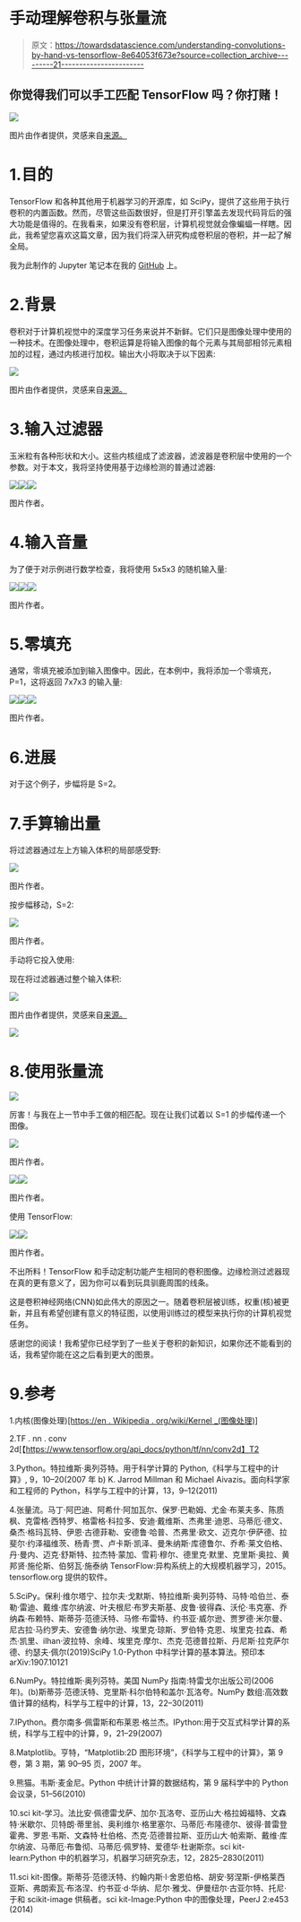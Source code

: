 # 手动理解卷积与张量流

> 原文：<https://towardsdatascience.com/understanding-convolutions-by-hand-vs-tensorflow-8e64053f673e?source=collection_archive---------21----------------------->

## 你觉得我们可以手工匹配 TensorFlow 吗？你打赌！

![](img/0f7c53f812c1c4ab34e88dd17d49784e.png)

图片由作者提供，灵感来自[来源。](https://cs231n.github.io/convolutional-networks/)

# 1.目的

TensorFlow 和各种其他用于机器学习的开源库，如 SciPy，提供了这些用于执行卷积的内置函数。然而，尽管这些函数很好，但是打开引擎盖去发现代码背后的强大功能是值得的。在我看来，如果没有卷积层，计算机视觉就会像蝙蝠一样瞎。因此，我希望您喜欢这篇文章，因为我们将深入研究构成卷积层的卷积，并一起了解全局。

我为此制作的 Jupyter 笔记本在我的 [GitHub](https://github.com/stevensmiley1989/Convolutions_by_hand_vs_TensorFlow) 上。

# 2.背景

卷积对于计算机视觉中的深度学习任务来说并不新鲜。它们只是图像处理中使用的一种技术。在图像处理中，卷积运算是将输入图像的每个元素与其局部相邻元素相加的过程，通过内核进行加权。输出大小将取决于以下因素:

![](img/8dbc52e5f40eedad2f776b35596e885c.png)

图片由作者提供，灵感来自[来源。](https://cs231n.github.io/convolutional-networks/)

# 3.输入过滤器

玉米粒有各种形状和大小。这些内核组成了滤波器，滤波器是卷积层中使用的一个参数。对于本文，我将坚持使用基于边缘检测的普通过滤器:

![](img/e9b68913802e42ff1eb924cd5f5794de.png)![](img/5bab1761dc10c34991406eadbca37fd5.png)![](img/67d7bda494f812e88bdd4841621feb69.png)

图片作者。

# 4.输入音量

为了便于对示例进行数学检查，我将使用 5x5x3 的随机输入量:

![](img/670d9618ed213ebb7955285ba1622378.png)![](img/8c42ba4f48e530a2166f9e211f313b15.png)![](img/cdde00be054a44a3b8a408c4b31a9ba1.png)

图片作者。

# 5.零填充

通常，零填充被添加到输入图像中。因此，在本例中，我将添加一个零填充，P=1，这将返回 7x7x3 的输入量:

![](img/ce965dcc8c2b9e189f9ecfd417b9661b.png)![](img/c899a7f5d587f03e72e0f37d9c41a5ed.png)![](img/c0fe7e15bb371e8e63fc057c3a1b4218.png)

图片作者。

# 6.进展

对于这个例子，步幅将是 S=2。

# 7.手算输出量

将过滤器通过左上方输入体积的局部感受野:

![](img/b9ea3a9257c70a3028d0c5e2daa6e913.png)

图片作者。

按步幅移动，S=2:

![](img/57b5e73fa39c451f8706cbc59d8f1696.png)

图片作者。

手动将它投入使用:

现在将过滤器通过整个输入体积:

![](img/0f7c53f812c1c4ab34e88dd17d49784e.png)

图片由作者提供，灵感来自[来源。](https://cs231n.github.io/convolutional-networks/)

![](img/a291111679d1cd8d087cb750d8cef2ac.png)

# 8.使用张量流

![](img/85ac863f36cfd117f21a7cb7ac550a4b.png)

厉害！与我在上一节中手工做的相匹配。现在让我们试着以 S=1 的步幅传递一个图像。

![](img/cc1c03887aba28f4d578a82c1e7d0085.png)

图片作者。

![](img/cb67842e7b08ba3aeac20c5b3c855a1a.png)![](img/cb6db00c79049e7e7684143a3a80c12e.png)

图片作者。

使用 TensorFlow:

![](img/3dbcbdc740cc6567c7ebd004f5b6755d.png)![](img/bce3feb6d4cbe15291d6983e0c4a801d.png)

图片作者。

不出所料！TensorFlow 和手动定制功能产生相同的卷积图像。边缘检测过滤器现在真的更有意义了，因为你可以看到玩具驯鹿周围的线条。

这是卷积神经网络(CNN)如此伟大的原因之一。随着卷积层被训练，权重(核)被更新，并且有希望创建有意义的特征图，以使用训练过的模型来执行你的计算机视觉任务。

感谢您的阅读！我希望你已经学到了一些关于卷积的新知识，如果你还不能看到的话，我希望你能在这之后看到更大的图景。

# 9.参考

1.内核(图像处理)[[https://en . Wikipedia . org/wiki/Kernel _(图像处理)]](https://en.wikipedia.org/wiki/Kernel_(image_processing)])

2.TF . nn . conv 2d[【https://www.tensorflow.org/api_docs/python/tf/nn/conv2d】T2

3.Python。特拉维斯·奥列芬特。用于科学计算的 Python,《科学与工程中的计算》, 9，10–20(2007 年 b) K. Jarrod Millman 和 Michael Aivazis。面向科学家和工程师的 Python，科学与工程中的计算，13，9–12(2011)

4.张量流。马丁·阿巴迪、阿希什·阿加瓦尔、保罗·巴勒姆、尤金·布莱夫多、陈质枫、克雷格·西特罗、格雷格·科拉多、安迪·戴维斯、杰弗里·迪恩、马蒂厄·德文、桑杰·格玛瓦特、伊恩·古德菲勒、安德鲁·哈普、杰弗里·欧文、迈克尔·伊萨德、拉斐尔·约泽福维茨、杨青·贾、卢卡斯·凯泽、曼朱纳斯·库德鲁尔、乔希·莱文伯格、丹·曼内、迈克·舒斯特、拉杰特·蒙加、雪莉·穆尔、德里克·默里、克里斯·奥拉、黄邦贤·施伦斯、伯努瓦·施泰纳 TensorFlow:异构系统上的大规模机器学习，2015。tensorflow.org 提供的软件。

5.SciPy。保利·维尔塔宁、拉尔夫·戈默斯、特拉维斯·奥列芬特、马特·哈伯兰、泰勒·雷迪、戴维·库尔纳波、叶夫根尼·布罗夫斯基、皮鲁·彼得森、沃伦·韦克塞、乔纳森·布赖特、斯蒂芬·范德沃特、马修·布雷特、约书亚·威尔逊、贾罗德·米尔曼、尼古拉·马约罗夫、安德鲁·纳尔逊、埃里克·琼斯、罗伯特·克恩、埃里克·拉森、希杰·凯里、i̇lhan·波拉特、余峰、埃里克·摩尔、杰克·范德普拉斯、丹尼斯·拉克萨尔德、约瑟夫·佩尔(2019)SciPy 1.0-Python 中科学计算的基本算法。预印本 arXiv:1907.10121

6.NumPy。特拉维斯·奥列芬特。美国 NumPy 指南:特雷戈尔出版公司(2006 年)。(b)斯蒂芬·范德沃特、克里斯·科尔伯特和盖尔·瓦洛夸。NumPy 数组:高效数值计算的结构，科学与工程中的计算，13，22–30(2011)

7.IPython。费尔南多·佩雷斯和布莱恩·格兰杰。IPython:用于交互式科学计算的系统，科学与工程中的计算，9，21–29(2007)

8.Matplotlib。亨特，“Matplotlib:2D 图形环境”，《科学与工程中的计算》，第 9 卷，第 3 期，第 90–95 页，2007 年。

9.熊猫。韦斯·麦金尼。Python 中统计计算的数据结构，第 9 届科学中的 Python 会议录，51–56(2010)

10.sci kit-学习。法比安·佩德雷戈萨、加尔·瓦洛夸、亚历山大·格拉姆福特、文森特·米歇尔、贝特朗·蒂里翁、奥利维尔·格里塞尔、马蒂厄·布隆德尔、彼得·普雷登霍弗、罗恩·韦斯、文森特·杜伯格、杰克·范德普拉斯、亚历山大·帕索斯、戴维·库尔纳波、马蒂厄·布鲁彻、马蒂厄·佩罗特、爱德华·杜谢斯奈。sci kit-learn:Python 中的机器学习，机器学习研究杂志，12，2825–2830(2011)

11.sci kit-图像。斯蒂芬·范德沃特、约翰内斯·l·舍恩伯格、胡安·努涅斯-伊格莱西亚斯、弗朗索瓦·布洛涅、约书亚·d·华纳、尼尔·雅戈、伊曼纽尔·古亚尔特、托尼·于和 scikit-image 供稿者。sci kit-Image:Python 中的图像处理，PeerJ 2:e453 (2014)